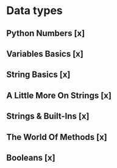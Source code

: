 # Data types

## Python Numbers [x]

## Variables Basics [x]

## String Basics [x]

## A Little More On Strings [x]

## Strings & Built-Ins [x]

## The World Of Methods [x]

## Booleans [x]